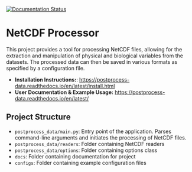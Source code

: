 [![Documentation Status](https://readthedocs.org/projects/postprocess-data/badge/?version=latest)](https://postprocess-data.readthedocs.io/en/latest/?badge=latest)

# NetCDF Processor

This project provides a tool for processing NetCDF files, allowing for the extraction and manipulation of physical and biological variables from the datasets. The processed data can then be saved in various formats as specified by a configuration file.

- **Installation Instructions:**: https://postprocess-data.readthedocs.io/en/latest/install.html
- **User Documentation & Example Usage:** https://postprocess-data.readthedocs.io/en/latest/

## Project Structure

- `postprocess_data/main.py`: Entry point of the application. Parses command-line arguments and initiates the processing of NetCDF files.
- `postprocess_data/readers`: Folder containing NetCDF readers
- `postprocess_data/options`: Folder containing options class
- `docs`: Folder containing documentation for project
- `configs`: Folder containing example configuration files

